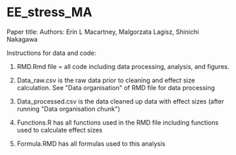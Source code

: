 # EE_stress_MA
Paper title: 
Authors: Erin L Macartney, Malgorzata Lagisz, Shinichi Nakagawa

Instructions for data and code: 

1) RMD.Rmd file = all code including data processing, analysis, and figures.

2) Data_raw.csv is the raw data prior to cleaning and effect size calculation. See "Data organisation" of RMD file for data processing

3) Data_processed.csv is the data cleaned up data with effect sizes (after running "Data organisation chunk")

4) Functions.R has all functions used in the RMD file including functions used to calculate effect sizes

5) Formula.RMD has all formulas used to this analysis